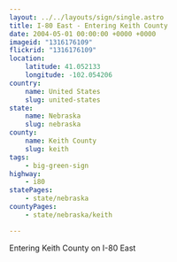 ```yaml
---
layout: ../../layouts/sign/single.astro
title: I-80 East - Entering Keith County
date: 2004-05-01 00:00:00 +0000 +0000
imageid: "1316176109"
flickrid: "1316176109"
location:
    latitude: 41.052133
    longitude: -102.054206
country:
    name: United States
    slug: united-states
state:
    name: Nebraska
    slug: nebraska
county:
    name: Keith County
    slug: keith
tags:
    - big-green-sign
highway:
    - i80
statePages:
    - state/nebraska
countyPages:
    - state/nebraska/keith

---
```

Entering Keith County on I-80 East